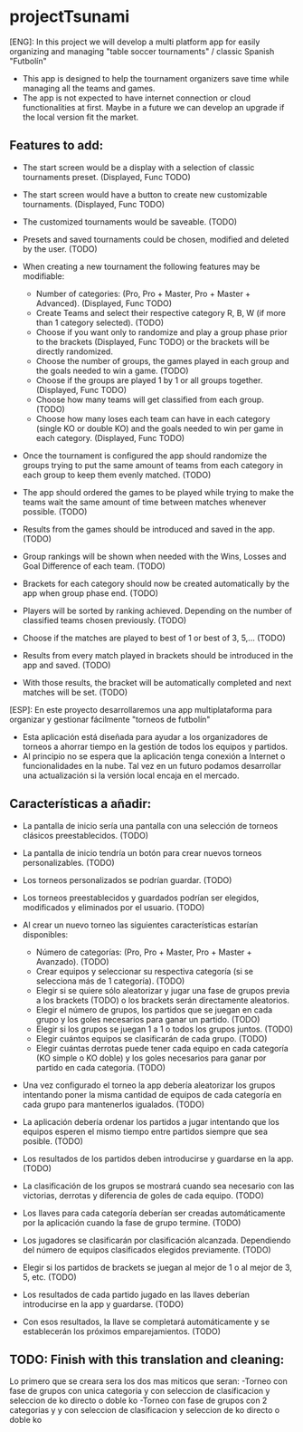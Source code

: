 # projectTsunami
[ENG]:
In this project we will develop a multi platform app for easily organizing and managing "table soccer tournaments" / classic Spanish "Futbolín"

- This app is designed to help the tournament organizers save time while managing all the teams and games. 
- The app is not expected to have internet connection or cloud functionalities at first. Maybe in a future we can develop an upgrade if the local version fit the market.
## Features to add:
- The start screen would be a display with a selection of classic tournaments preset. (Displayed, Func TODO)
- The start screen would have a button to create new customizable tournaments. (Displayed, Func TODO)
- The customized tournaments would be saveable. (TODO)
- Presets and saved tournaments could be chosen, modified and deleted by the user. (TODO)

- When creating a new tournament the following features may be modifiable:
    - Number of categories: (Pro, Pro + Master, Pro + Master + Advanced). (Displayed, Func TODO)
    - Create Teams and select their respective category R, B, W (if more than 1 category selected). (TODO)
    - Choose if you want only to randomize and play a group phase prior to the brackets (Displayed, Func TODO)
        or the brackets will be directly randomized.
    - Choose the number of groups, the games played in each group and the goals needed to win a game. (TODO)
    - Choose if the groups are played 1 by 1 or all groups together. (Displayed, Func TODO)
    - Choose how many teams will get classified from each group. (TODO)
    - Choose how many loses each team can have in each category (single KO or double KO) and the goals needed to win per game in each category. (Displayed, Func TODO)

- Once the tournament is configured the app should randomize the groups trying to put the same amount of teams from each category in each group to keep them evenly matched. (TODO)
- The app should ordered the games to be played while trying to make the teams wait the same amount of time between matches whenever possible. (TODO)
- Results from the games should be introduced and saved in the app. (TODO)
- Group rankings will be shown when needed with the Wins, Losses and Goal Difference of each team. (TODO)
- Brackets for each category should now be created automatically by the app when group phase end. (TODO)
- Players will be sorted by ranking achieved. Depending on the number of classified teams chosen previously. (TODO)
- Choose if the matches are played to best of 1 or best of 3, 5,... (TODO)
- Results from every match played in brackets should be introduced in the app and saved. (TODO)
- With those results, the bracket will be automatically completed and next matches will be set. (TODO)

[ESP]:
En este proyecto desarrollaremos una app multiplataforma para organizar y gestionar fácilmente "torneos de futbolín"

- Esta aplicación está diseñada para ayudar a los organizadores de torneos a ahorrar tiempo en la gestión de todos los equipos y partidos. 
- Al principio no se espera que la aplicación tenga conexión a Internet o funcionalidades en la nube. Tal vez en un futuro podamos desarrollar una actualización si la versión local encaja en el mercado.
## Características a añadir:
- La pantalla de inicio sería una pantalla con una selección de torneos clásicos preestablecidos. (TODO)
- La pantalla de inicio tendría un botón para crear nuevos torneos personalizables. (TODO)
- Los torneos personalizados se podrían guardar. (TODO)
- Los torneos preestablecidos y guardados podrían ser elegidos, modificados y eliminados por el usuario. (TODO)

- Al crear un nuevo torneo las siguientes características estarían disponibles:
    - Número de categorías: (Pro, Pro + Master, Pro + Master + Avanzado). (TODO)
    - Crear equipos y seleccionar su respectiva categoría (si se selecciona más de 1 categoría). (TODO)
    - Elegir si se quiere sólo aleatorizar y jugar una fase de grupos previa a los brackets (TODO)
        o los brackets serán directamente aleatorios.
    - Elegir el número de grupos, los partidos que se juegan en cada grupo y los goles necesarios para ganar un partido. (TODO)
    - Elegir si los grupos se juegan 1 a 1 o todos los grupos juntos. (TODO)
    - Elegir cuántos equipos se clasificarán de cada grupo. (TODO)
    - Elegir cuántas derrotas puede tener cada equipo en cada categoría (KO simple o KO doble) y los goles necesarios para ganar por partido en cada categoría. (TODO)

- Una vez configurado el torneo la app debería aleatorizar los grupos intentando poner la misma cantidad de equipos de cada categoría en cada grupo para mantenerlos igualados. (TODO)
- La aplicación debería ordenar los partidos a jugar intentando que los equipos esperen el mismo tiempo entre partidos siempre que sea posible. (TODO)
- Los resultados de los partidos deben introducirse y guardarse en la app. (TODO)
- La clasificación de los grupos se mostrará cuando sea necesario con las victorias, derrotas y diferencia de goles de cada equipo. (TODO)
- Los llaves para cada categoría deberían ser creadas automáticamente por la aplicación cuando la fase de grupo termine. (TODO)
- Los jugadores se clasificarán por clasificación alcanzada. Dependiendo del número de equipos clasificados elegidos previamente. (TODO)
- Elegir si los partidos de brackets se juegan al mejor de 1 o al mejor de 3, 5, etc. (TODO)
- Los resultados de cada partido jugado en las llaves deberían introducirse en la app y guardarse. (TODO)
- Con esos resultados, la llave se completará automáticamente y se establecerán los próximos emparejamientos. (TODO)



## TODO: Finish with this translation and cleaning:

Lo primero que se creara sera los dos mas miticos que seran:
 -Torneo con fase de grupos con unica categoria y con seleccion de clasificacion y seleccion de ko directo o doble ko
 -Torneo con fase de grupos con 2 categorias y y con seleccion de clasificacion y seleccion de ko directo o doble ko
